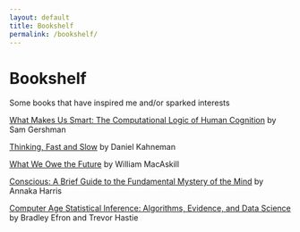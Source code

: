 ```yaml
---
layout: default
title: Bookshelf
permalink: /bookshelf/
---
```


# Bookshelf

Some books that have inspired me and/or sparked interests

[What Makes Us Smart: The Computational Logic of Human Cognition](https://www.amazon.com/What-Makes-Smart-Computational-Cognition/dp/069120571X) by Sam Gershman

[Thinking, Fast and Slow](https://www.amazon.com/Thinking-Fast-Slow-Daniel-Kahneman/dp/0374533555) by Daniel Kahneman

[What We Owe the Future](https://www.amazon.com/What-Owe-Future-William-MacAskill/dp/1541618629) by William MacAskill

[Conscious: A Brief Guide to the Fundamental Mystery of the Mind](https://www.amazon.com/Conscious-Brief-Guide-Fundamental-Mystery/dp/0062906712) by Annaka Harris

[Computer Age Statistical Inference: Algorithms, Evidence, and Data Science](https://www.amazon.com/Computer-Age-Statistical-Inference-Mathematical/dp/1107149894) by Bradley Efron and Trevor Hastie





